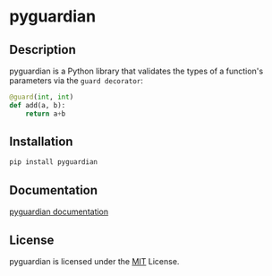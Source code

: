 # pyguardian

## Description
pyguardian is a Python library that validates the types of a function's parameters via the `guard decorator`:
```python
@guard(int, int)
def add(a, b):
    return a+b
```

## Installation
```bash
pip install pyguardian
```

## Documentation
[pyguardian documentation](https://github.com/greysonDEV/pyguardian/blob/master/DOCUMENTATION.md)

## License
pyguardian is licensed under the [MIT](https://github.com/greysonDEV/pyguardian/blob/master/LICENSE) License.